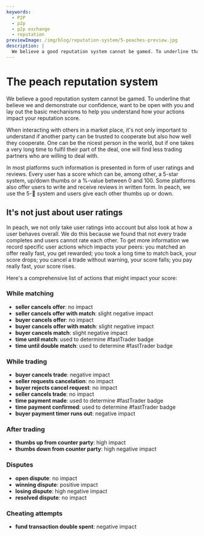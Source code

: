 ```yaml
---
keywords:
  - P2P
  - p2p
  - p2p exchange
  - reputation
previewImage: /img/blog/reputation-system/5-peaches-preview.jpg
description: |
  We believe a good reputation system cannot be gamed. To underline that believe we and demonstrate our confidence, want to be open with you and lay out the basic mechanisms to help you understand how your actions impact your reputation score.
---
```


# The peach reputation system
We believe a good reputation system cannot be gamed. To underline that believe we and demonstrate our confidence, want to be open with you and lay out the basic mechanisms to help you understand how your actions impact your reputation score.

When interacting with others in a market place, it's not only important to understand if another party can be trusted to cooperate but also how well they cooperate. One can be the nicest person in the world, but if one takes a very long time to fulfil their part of the deal, one will find less trading partners who are willing to deal with.

In most platforms such information is presented in form of user ratings and reviews. Every user has a score which can be, among other, a 5-star system, up/down thumbs or a %-value between 0 and 100. Some platforms also offer users to write and receive reviews in written form. In peach, we use the 5-🍑 system and users give each other thumbs up or down.

## It's not just about user ratings
In peach, we not only take user ratings into account but also look at how a user behaves overall. We do this because we found that not every trade completes and users cannot rate each other. To get more information we record specific user actions which impacts your peers: you matched an offer really fast, you get rewarded; you took a long time to match back, your score drops; you cancel a trade without warning, your score falls; you pay really fast, your score rises.

Here's a comprehensive list of actions that might impact your score:

### While matching
- **seller cancels offer**: no impact
- **seller cancels offer with match**: slight negative impact
- **buyer cancels offer**: no impact
- **buyer cancels offer with match**: slight negative impact
- **buyer cancels match**: slight negative impact
- **time until match**: used to determine #fastTrader badge
- **time until double match**: used to determine #fastTrader badge

### While trading
- **buyer cancels trade**: negative impact
- **seller requests cancelation**: no impact
- **buyer rejects cancel request**: no impact
- **seller cancels trade**: no impact
- **time payment made**: used to determine #fastTrader badge
- **time payment confirmed**: used to determine #fastTrader badge
- **buyer payment timer runs out**: negative impact

### After trading
- **thumbs up from counter party**: high impact
- **thumbs down from counter party**: high negative impact

### Disputes
- **open dispute**: no impact
- **winning dispute**: positive impact
- **losing dispute**: high negative impact
- **resolved dispute**: no impact

### Cheating attempts
- **fund transaction double spent**: negative impact
